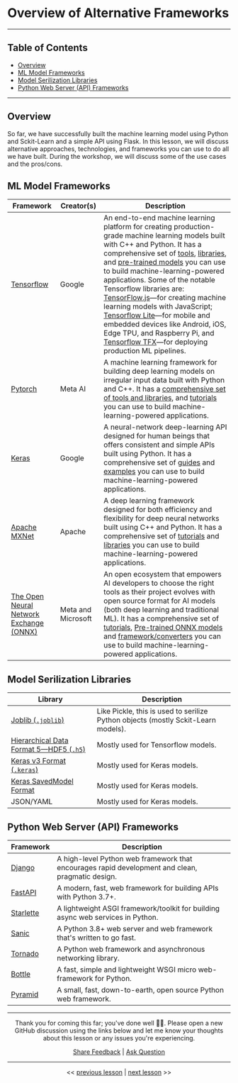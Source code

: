 # Overview of Alternative Frameworks

---

## Table of Contents

- [Overview](#overview)
- [ML Model Frameworks](#ml-model-frameworks)
- [Model Serilization Libraries](#model-serilization-libraries)
- [Python Web Server (API) Frameworks](#python-web-server-api-frameworks)

---

## Overview

So far, we have successfully built the machine learning model using Python and Sckit-Learn and a simple API using Flask. In this lesson, we will discuss alternative approaches, technologies, and frameworks you can use to do all we have built. During the workshop, we will discuss some of the use cases and the pros/cons.

## ML Model Frameworks

| Framework |  Creator(s) | Description |
| --- | --- | --- |
| [Tensorflow](https://tensorflow.org?utm_source=ba-deploy-ml-web-workshop) | Google | An end-to-end machine learning platform for creating production-grade machine learning models built with C++ and Python. It has a comprehensive set of [tools](https://tensorflow.org/resources/tools?utm_source=ba-deploy-ml-web-workshop), [libraries](https://tensorflow.org/resources/libraries-extensions?utm_source=ba-deploy-ml-web-workshop), and [pre-trained models](https://tfhub.dev?utm_source=ba-deploy-ml-web-workshop) you can use to build machine-learning-powered applications. Some of the notable Tensorflow libraries are: [TensorFlow.js](https://tensorflow.org/js?utm_source=ba-deploy-ml-web-workshop)—for creating machine learning models with JavaScript; [Tensorflow Lite](https://tensorflow.org/lite?utm_source=ba-deploy-ml-web-workshop)—for mobile and embedded devices like Android, iOS, Edge TPU, and Raspberry Pi, and [Tensorflow TFX](https://tensorflow.org/tfx?utm_source=ba-deploy-ml-web-workshop)—for deploying production ML pipelines.  |
| [Pytorch](https://pytorch.org?utm_source=ba-deploy-ml-web-workshop) | Meta AI | A machine learning framework for building deep learning models on irregular input data built with Python and C++. It has a [comprehensive set of tools and libraries](https://pytorch.org/ecosystem?utm_source=ba-deploy-ml-web-workshop), and [tutorials](https://pytorch.org/tutorials?utm_source=ba-deploy-ml-web-workshop) you can use to build machine-learning-powered applications. |
| [Keras](https://keras.io) | Google | A neural-network deep-learning API designed for human beings that offers consistent and simple APIs built using Python. It has a comprehensive set of [guides](https://keras.io/guides?utm_source=ba-deploy-ml-web-workshop) and [examples](https://keras.io/examples?utm_source=ba-deploy-ml-web-workshop) you can use to build machine-learning-powered applications. |
| [Apache MXNet](https://mxnet.apache.org) | Apache | A deep learning framework designed for both efficiency and flexibility for deep neural networks built using C++ and Python. It has a comprehensive set of [tutorials](https://mxnet.apache.org/api?utm_source=ba-deploy-ml-web-workshop) and [libraries](https://mxnet.apache.org/ecosystem?utm_source=ba-deploy-ml-web-workshop) you can use to build machine-learning-powered applications. |
| [The Open Neural Network Exchange (ONNX)](https://onnx.ai?utm_source=ba-deploy-ml-web-workshop) | Meta and Microsoft | An open ecosystem that empowers AI developers to choose the right tools as their project evolves with open source format for AI models (both deep learning and traditional ML). It has a comprehensive set of [tutorials](https://github.com/onnx/tutorials?utm_source=ba-deploy-ml-web-workshop), [Pre-trained ONNX models](https://github.com/onnx/models) and [framework/converters](https://onnx.ai/supported-tools.html?utm_source=ba-deploy-ml-web-workshop) you can use to build machine-learning-powered applications. |

## Model Serilization Libraries

| Library | Description |
| --- | --- |
| [Joblib (`.joblib`)](https://joblib.readthedocs.io/en/latest/generated/joblib.dump.html?utm_source=ba-deploy-ml-web-workshop) | Like Pickle, this is used to serilize Python objects (mostly Sckit-Learn models). |
| [Hierarchical Data Format 5—HDF5 (`.h5`)](https://docs.h5py.org/en/stable?utm_source=ba-deploy-ml-web-workshop) | Mostly used for Tensorflow models. |
| [Keras v3 Format (`.keras`)](https://tensorflow.org/tutorials/keras/save_and_load#save_the_entire_model?utm_source=ba-deploy-ml-web-workshop) | Mostly used for Keras models. |
| [Keras SavedModel Format](https://tensorflow.org/tutorials/keras/save_and_load#save_the_entire_model?utm_source=ba-deploy-ml-web-workshop) | Mostly used for Keras models. |
| JSON/YAML | Mostly used for Keras models. |

## Python Web Server (API) Frameworks

| Framework | Description |
| --- | --- |
| [Django](https://djangoproject.com?utm_source=ba-deploy-ml-web-workshop) | A high-level Python web framework that encourages rapid development and clean, pragmatic design.   |
| [FastAPI](https://fastapi.tiangolo.com?utm_source=ba-deploy-ml-web-workshop) | A modern, fast, web framework for building APIs with Python 3.7+.  |
| [Starlette](https://starlette.io?utm_source=ba-deploy-ml-web-workshop) | A lightweight ASGI framework/toolkit for building async web services in Python. |
| [Sanic](https://sanic.dev/en?utm_source=ba-deploy-ml-web-workshop) | A Python 3.8+ web server and web framework that's written to go fast. |
| [Tornado](https://tornadoweb.org/en/stable?utm_source=ba-deploy-ml-web-workshop) | A Python web framework and asynchronous networking library. |
| [Bottle](https://bottlepy.org?utm_source=ba-deploy-ml-web-workshop) | A fast, simple and lightweight WSGI micro web-framework for Python. |
| [Pyramid](https://trypyramid.com?utm_source=ba-deploy-ml-web-workshop) | A small, fast, down-to-earth, open source Python web framework. |

---

<div align="center">

Thank you for coming this far; you've done well 👏🏾. Please open a new GitHub discussion using the links below and let me know your thoughts about this lesson or any issues you're experiencing.

[Share Feedback](https://github.com/BolajiAyodeji/deploy-ml-web-workshop/discussions/new?category=feedback) | [Ask Question](https://github.com/BolajiAyodeji/deploy-ml-web-workshop/discussions/new?category=q-a)

---

<< [previous lesson](./04.md) | [next lesson](./06.md) >>

</div>
